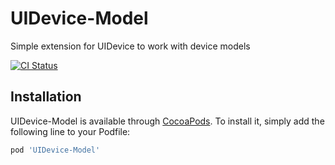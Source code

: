 # UIDevice-Model
Simple extension for UIDevice to work with device models

[![CI Status](http://img.shields.io/travis/Skogetroll/UIDevice-Model.svg?style=flat)](https://travis-ci.org/Skogetroll/UIDevice-Model)

## Installation

UIDevice-Model is available through [CocoaPods](http://cocoapods.org). To install
it, simply add the following line to your Podfile:

```ruby
pod 'UIDevice-Model'
```
